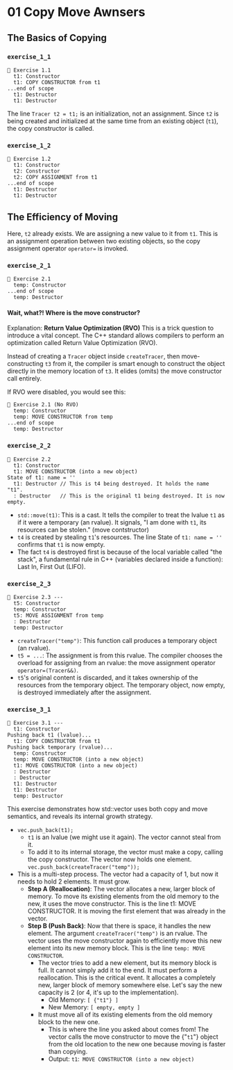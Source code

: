 # 01 Copy Move Awnsers

## The Basics of Copying

### `exercise_1_1`

```
🚀 Exercise 1.1
  t1: Constructor
  t1: COPY CONSTRUCTOR from t1
...end of scope
  t1: Destructor
  t1: Destructor
```

The line `Tracer t2 = t1;` is an initialization, not an assignment. Since `t2` is being created and initialized at the same time from an existing object (`t1`), the copy constructor is called.

### `exercise_1_2`

```
🚀 Exercise 1.2
  t1: Constructor
  t2: Constructor
  t2: COPY ASSIGNMENT from t1
...end of scope
  t1: Destructor
  t1: Destructor
```

## The Efficiency of Moving

Here, `t2` already exists. We are assigning a new value to it from `t1`. This is an assignment operation between two existing objects, so the copy assignment operator `operator=` is invoked.

### `exercise_2_1`

```
🚀 Exercise 2.1
  temp: Constructor
...end of scope
  temp: Destructor
```

#### Wait, what?! Where is the move constructor?

Explanation: **Return Value Optimization (RVO)**
This is a trick question to introduce a vital concept. The C++ standard allows compilers to perform an optimization called Return Value Optimization (RVO).

Instead of creating a `Tracer` object inside `createTracer`, then move-constructing `t3` from it, the compiler is smart enough to construct the object directly in the memory location of `t3`. It elides (omits) the move constructor call entirely.

If RVO were disabled, you would see this:

```
🚀 Exercise 2.1 (No RVO)
  temp: Constructor
  temp: MOVE CONSTRUCTOR from temp
...end of scope
  temp: Destructor
```

### `exercise_2_2`

```
🚀 Exercise 2.2
  t1: Constructor
  t1: MOVE CONSTRUCTOR (into a new object)
State of t1: name = ''
  t1: Destructor // This is t4 being destroyed. It holds the name "t1".
  : Destructor   // This is the original t1 being destroyed. It is now empty.
```

- `std::move(t1)`: This is a cast. It tells the compiler to treat the lvalue `t1` as if it were a temporary (an rvalue). It signals, "I am done with `t1`, its resources can be stolen." (move contstructor)
- `t4` is created by stealing `t1`'s resources. The line State of `t1: name = ''` confirms that `t1` is now empty.
- The fact `t4` is destroyed first is because of the local variable called "the stack", a fundamental rule in C++ (variables declared inside a function): Last In, First Out (LIFO).

### `exercise_2_3`

```
🚀 Exercise 2.3 ---
  t5: Constructor
  temp: Constructor
  t5: MOVE ASSIGNMENT from temp
  : Destructor
  temp: Destructor
```

- `createTracer("temp")`: This function call produces a temporary object (an rvalue).
- `t5 = ...`: The assignment is from this rvalue. The compiler chooses the overload for assigning from an rvalue: the move assignment operator `operator=(Tracer&&)`.
- `t5`'s original content is discarded, and it takes ownership of the resources from the temporary object. The temporary object, now empty, is destroyed immediately after the assignment.

### `exercise_3_1`

```
🚀 Exercise 3.1 ---
  t1: Constructor
Pushing back t1 (lvalue)...
  t1: COPY CONSTRUCTOR from t1
Pushing back temporary (rvalue)...
  temp: Constructor
  temp: MOVE CONSTRUCTOR (into a new object)
  t1: MOVE CONSTRUCTOR (into a new object)
  : Destructor
  : Destructor
  t1: Destructor
  t1: Destructor
  temp: Destructor
```

This exercise demonstrates how std::vector uses both copy and move semantics, and reveals its internal growth strategy.

- `vec.push_back(t1);`
    - `t1` is an lvalue (we might use it again). The vector cannot steal from it.
    - To add it to its internal storage, the vector must make a copy, calling the copy constructor. The vector now holds one element.
    `vec.push_back(createTracer("temp"));`
- This is a multi-step process. The vector had a capacity of 1, but now it needs to hold 2 elements. It must grow.
    - **Step A (Reallocation)**: The vector allocates a new, larger block of memory. To move its existing elements from the old memory to the new, it uses the move constructor. This is the line t1: MOVE CONSTRUCTOR. It is moving the first element that was already in the vector.
    - **Step B (Push Back)**: Now that there is space, it handles the new element. The argument `createTracer("temp")` is an rvalue. The vector uses the move constructor again to efficiently move this new element into its new memory block. This is the line `temp: MOVE CONSTRUCTOR`.
      - The vector tries to add a new element, but its memory block is full. It cannot simply add it to the end. It must perform a reallocation. This is the critical event. It allocates a completely new, larger block of memory somewhere else. Let's say the new capacity is 2 (or 4, it's up to the implementation).
        - Old Memory: `[ {"t1"} ]`
        - New Memory: `[ empty, empty ]`
      - It must move all of its existing elements from the old memory block to the new one.
        - This is where the line you asked about comes from! The vector calls the move constructor to move the {"`t1`"} object from the old location to the new one because moving is faster than copying.
        - Output: `t1`:` MOVE CONSTRUCTOR (into a new object)`
              
